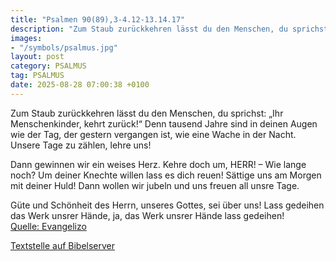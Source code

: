 ```yaml
---
title: "Psalmen 90(89),3-4.12-13.14.17"
description: "Zum Staub zurückkehren lässt du den Menschen, du sprichst: „Ihr Menschenkinder, kehrt zurück!“ Denn tausend Jahre sind in deinen Augen wie der Tag, der gestern vergangen ist, wie eine Wache in der Nacht. Unsere Tage zu zählen, lehre uns!  Dann gewinnen wir ein weises Herz. Keh...."
images:
- "/symbols/psalmus.jpg"
layout: post
category: PSALMUS
tag: PSALMUS
date: 2025-08-28 07:00:38 +0100
---
```

Zum Staub zurückkehren lässt du den Menschen, du sprichst: „Ihr Menschenkinder, kehrt zurück!“
Denn tausend Jahre sind in deinen Augen
wie der Tag, der gestern vergangen ist,
wie eine Wache in der Nacht.
Unsere Tage zu zählen, lehre uns!

Dann gewinnen wir ein weises Herz.
Kehre doch um, HERR! – Wie lange noch?
Um deiner Knechte willen lass es dich reuen!
Sättige uns am Morgen mit deiner Huld! Dann wollen wir jubeln und uns freuen all unsre Tage.<!--more-->

Güte und Schönheit des Herrn, unseres Gottes, sei über uns! Lass gedeihen das Werk unsrer Hände, ja, das Werk unsrer Hände lass gedeihen!<br>
[Quelle: Evangelizo](https://evangeliumtagfuertag.org/DE/gospel)

[Textstelle auf Bibelserver](https://www.bibleserver.com/EU/ps90(89),3-4.12-13.14.17)
